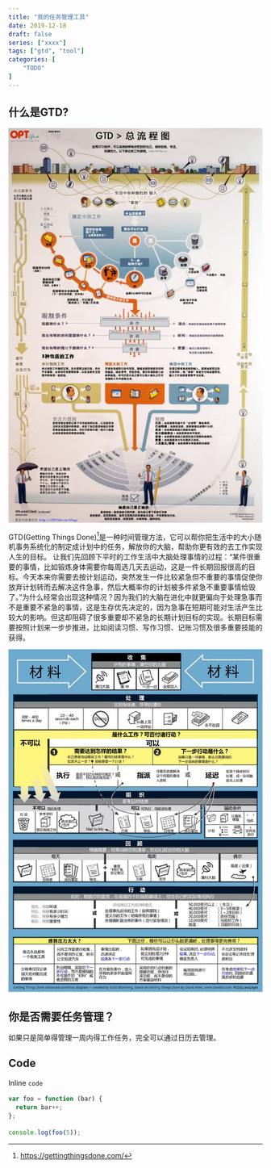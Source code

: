 ```yaml
---
title: "我的任务管理工具"
date: 2019-12-18
draft: false
series: ["xxxx"]
tags: ["gtd", "tool"]
categories: [
    "TODO"
]
---
```

## 什么是GTD?

![](gtd.png)

GTD(Getting Things Done)[^1]是一种时间管理方法，它可以帮你把生活中的大小随机事务系统化的制定成计划中的任务，解放你的大脑，帮助你更有效的去工作实现人生的目标。
让我们先回顾下平时的工作生活中大脑处理事情的过程：“某件很重要的事情，比如锻炼身体需要你每周选几天去运动，这是一件长期回报很高的目标。今天本来你需要去按计划运动，突然发生一件比较紧急但不重要的事情促使你放弃计划转而去解决这件急事，然后大概率你的计划被多件紧急不重要事情给毁了。”为什么经常会出现这种情况？因为我们的大脑在进化中就更偏向于处理急事而不是重要不紧急的事情，这是生存优先决定的，因为急事在短期可能对生活产生比较大的影响。但这却阻碍了很多重要却不紧急的长期计划目标的实现。长期目标需要按照计划来一步步推进，比如阅读习惯、写作习惯、记账习惯及很多重要技能的获得。

![](gtd2.png)

## 你是否需要任务管理？

如果只是简单得管理一周内得工作任务，完全可以通过日历去管理。

## Code

Inline `code`

``` js
var foo = function (bar) {
  return bar++;
};

console.log(foo(5));
```

[^1]: <https://gettingthingsdone.com/>